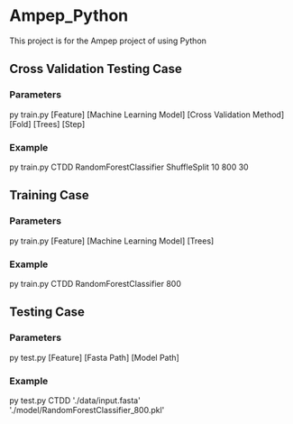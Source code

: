 # Ampep_Python
This project is for the Ampep project of using Python

## Cross Validation Testing Case

### Parameters
py train.py [Feature] [Machine Learning Model] [Cross Validation Method] [Fold] [Trees] [Step]

### Example
py train.py CTDD RandomForestClassifier ShuffleSplit 10 800 30

## Training Case

### Parameters
py train.py [Feature] [Machine Learning Model] [Trees]

### Example
py train.py CTDD RandomForestClassifier 800

## Testing Case

### Parameters
py test.py [Feature] [Fasta Path] [Model Path]

### Example
py test.py CTDD './data/input.fasta' './model/RandomForestClassifier_800.pkl'